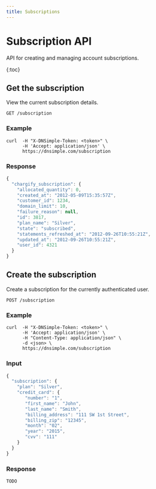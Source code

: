 ```yaml
---
title: Subscriptions
---
```


# Subscription API

API for creating and managing account subscriptions.

{:toc}


## Get the subscription 

View the current subscription details.

    GET /subscription

### Example

    curl  -H "X-DNSimple-Token: <token>" \
          -H 'Accept: application/json' \
          https://dnsimple.com/subscription

### Response

~~~ js
{
  "chargify_subscription": {
    "allocated_quantity": 0,
    "created_at": "2012-05-09T15:35:57Z",
    "customer_id": 1234,
    "domain_limit": 10,
    "failure_reason": null,
    "id": 3817,
    "plan_name": "Silver",
    "state": "subscribed",
    "statements_refreshed_at": "2012-09-26T10:55:21Z",
    "updated_at": "2012-09-26T10:55:21Z",
    "user_id": 4321
  }
}
~~~

## Create the subscription

Create a subscription for the currently authenticated user.

    POST /subscription

### Example

    curl  -H "X-DNSimple-Token: <token>" \
          -H 'Accept: application/json' \
          -H "Content-Type: application/json" \
          -d <json> \
          https://dnsimple.com/subscription

### Input

~~~ js
{
  "subscription": {
    "plan": "Silver",
    "credit_card": {
       "number": "1",
       "first_name": "John",
       "last_name": "Smith",
       "billing_address": "111 SW 1st Street",
       "billing_zip": "12345",
       "month": "02",
       "year": "2015",
       "cvv": "111"
    }
  }
}
~~~

### Response

~~~ js
TODO
~~~
